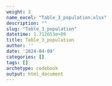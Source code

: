 ```yaml
---
weight: 3
name_excel: "Table_3_population.xlsx"
description: ""
slug: "Table_3_population"
datetime: 1.712653e+09
title: Table_3_population
author: ''
date: '2024-04-09'
categories: []
tags: []
archetype: codebook
output: html_document
---
```


<div class="tabcontent"></div>
